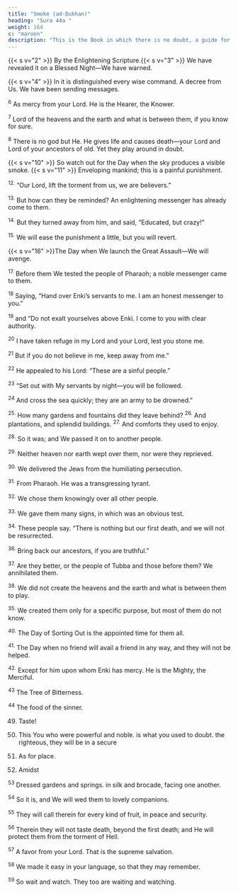 ```yaml
---
title: "Smoke (ad-Dukhan)"
heading: "Sura 44a "
weight: 164
c: "maroon"
description: "This is the Book in which there is no doubt, a guide for the righteous."
---
```



<!-- {{< s v="1" >}}  Ha, Meem. -->

{{< s v="2" >}}  By the Enlightening Scripture.{{< s v="3" >}}  We have revealed it on a Blessed Night—We have warned.

{{< s v="4" >}}  In it is distinguished every wise command. A decree from Us. We have been sending messages.

<sup>6</sup> As mercy from your Lord. He is the Hearer, the Knower.

<sup>7</sup> Lord of the heavens and the earth and what is between them, if you know for sure.

<sup>8</sup> There is no god but He. He gives life and causes death—your Lord and Lord of your ancestors of old. Yet they play around in doubt.

{{< s v="10" >}} So watch out for the Day when the sky produces a visible smoke. {{< s v="11" >}}  Enveloping mankind; this is a painful punishment.

<sup>12.</sup> “Our Lord, lift the torment from us, we are believers.”

<sup>13.</sup> But how can they be reminded? An enlightening messenger has already come to them.

<sup>14.</sup> But they turned away from him, and said, “Educated, but crazy!”

<sup>15.</sup> We will ease the punishment a little, but you will revert.

{{< s v="16" >}}The Day when We launch the Great Assault—We will avenge.

<sup>17.</sup> Before them We tested the people of Pharaoh; a noble messenger came to them.

<sup>18</sup> Saying, “Hand over Enki’s servants to me. I am an honest messenger to you.”

<sup>19</sup> and “Do not exalt yourselves above Enki. I come to you with clear authority.

<sup>20</sup> I have taken refuge in my Lord and your Lord, lest you stone me.

<sup>21</sup> But if you do not believe in me, keep away from me.”

<sup>22</sup> He appealed to his Lord: “These are a sinful people.”

<sup>23</sup> “Set out with My servants by night—you will be followed.

<sup>24</sup> And cross the sea quickly; they are an army to be drowned.”

<sup>25.</sup> How many gardens and fountains did they leave behind? <sup>26.</sup> And plantations, and splendid buildings. <sup>27.</sup> And comforts they used to enjoy.

<sup>28.</sup> So it was; and We passed it on to another people.

<sup>29.</sup> Neither heaven nor earth wept over them, nor were they reprieved.

<sup>30.</sup> We delivered the Jews from the humiliating persecution.

<sup>31.</sup> From Pharaoh. He was a transgressing tyrant.

<sup>32.</sup> We chose them knowingly over all other people.

<sup>33.</sup> We gave them many signs, in which was an obvious test.

<sup>34.</sup> These people say. “There is nothing but our first death, and
we will not be resurrected.

<sup>36.</sup> Bring back our ancestors, if you are truthful.”

<sup>37.</sup> Are they better, or the people of Tubba and those before them? We annihilated them.

<sup>38.</sup> We did not create the heavens and the earth and what is between them to play.


<sup>35.</sup> We created them only for a specific purpose, but most of them do not know.

<sup>40.</sup> The Day of Sorting Out is the appointed time for them all.

<sup>41.</sup> The Day when no friend will avail a friend in any way, and they will not be helped.

<sup>42.</sup> Except for him upon whom Enki has mercy. He is the Mighty, the Merciful.

<sup>43</sup> The Tree of Bitterness.

<sup>44</sup> The food of the sinner.

<!-- 45. Like molten lead; boiling inside the bellies.
46. Like the boiling of seething water.
Seize him and drag him into the midst of
Hell!
48. Then pour over his head the suffering of the Inferno! -->

49. Taste!
50. This
You who were powerful and noble.
is what you used to doubt.
the righteous, they will be in a secure

51. As for place.
52. Amidst

<sup>53</sup> Dressed gardens and springs. in silk and brocade, facing one another.

<sup>54</sup> So it is, and We will wed them to lovely companions.

<sup>55</sup> They will call therein for every kind of fruit, in peace and security.

<sup>56</sup> Therein they will not taste death, beyond the first death; and He will protect them from
the torment of Hell.

<sup>57</sup> A favor from your Lord. That is the supreme salvation.

<sup>58</sup> We made it easy in your language, so that they may remember.

<sup>59</sup> So wait and watch. They too are waiting and watching.

